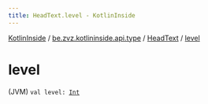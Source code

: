 ```yaml
---
title: HeadText.level - KotlinInside
---
```


[KotlinInside](../../index.html) / [be.zvz.kotlininside.api.type](../index.html) / [HeadText](index.html) / [level](./level.html)

# level

(JVM) `val level: `[`Int`](https://kotlinlang.org/api/latest/jvm/stdlib/kotlin/-int/index.html)